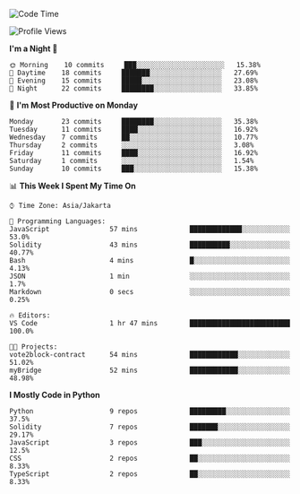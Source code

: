 <!--START_SECTION:waka-->
![Code Time](http://img.shields.io/badge/Code%20Time-1%2C312%20hrs%2030%20mins-blue)

![Profile Views](http://img.shields.io/badge/Profile%20Views-1-blue)

**I'm a Night 🦉** 

```text
🌞 Morning    10 commits     ███░░░░░░░░░░░░░░░░░░░░░░   15.38% 
🌆 Daytime    18 commits     ███████░░░░░░░░░░░░░░░░░░   27.69% 
🌃 Evening    15 commits     █████░░░░░░░░░░░░░░░░░░░░   23.08% 
🌙 Night      22 commits     ████████░░░░░░░░░░░░░░░░░   33.85%

```
📅 **I'm Most Productive on Monday** 

```text
Monday       23 commits     ████████░░░░░░░░░░░░░░░░░   35.38% 
Tuesday      11 commits     ████░░░░░░░░░░░░░░░░░░░░░   16.92% 
Wednesday    7 commits      ██░░░░░░░░░░░░░░░░░░░░░░░   10.77% 
Thursday     2 commits      ░░░░░░░░░░░░░░░░░░░░░░░░░   3.08% 
Friday       11 commits     ████░░░░░░░░░░░░░░░░░░░░░   16.92% 
Saturday     1 commits      ░░░░░░░░░░░░░░░░░░░░░░░░░   1.54% 
Sunday       10 commits     ███░░░░░░░░░░░░░░░░░░░░░░   15.38%

```


📊 **This Week I Spent My Time On** 

```text
⌚︎ Time Zone: Asia/Jakarta

💬 Programming Languages: 
JavaScript               57 mins             █████████████░░░░░░░░░░░░   53.0% 
Solidity                 43 mins             ██████████░░░░░░░░░░░░░░░   40.77% 
Bash                     4 mins              █░░░░░░░░░░░░░░░░░░░░░░░░   4.13% 
JSON                     1 min               ░░░░░░░░░░░░░░░░░░░░░░░░░   1.7% 
Markdown                 0 secs              ░░░░░░░░░░░░░░░░░░░░░░░░░   0.25%

🔥 Editors: 
VS Code                  1 hr 47 mins        █████████████████████████   100.0%

🐱‍💻 Projects: 
vote2block-contract      54 mins             ████████████░░░░░░░░░░░░░   51.02% 
myBridge                 52 mins             ████████████░░░░░░░░░░░░░   48.98%

```

**I Mostly Code in Python** 

```text
Python                   9 repos             █████████░░░░░░░░░░░░░░░░   37.5% 
Solidity                 7 repos             ███████░░░░░░░░░░░░░░░░░░   29.17% 
JavaScript               3 repos             ███░░░░░░░░░░░░░░░░░░░░░░   12.5% 
CSS                      2 repos             ██░░░░░░░░░░░░░░░░░░░░░░░   8.33% 
TypeScript               2 repos             ██░░░░░░░░░░░░░░░░░░░░░░░   8.33%

```



<!--END_SECTION:waka-->
